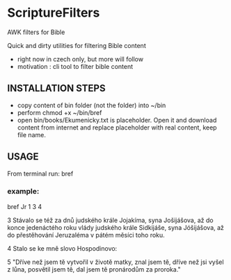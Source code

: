 # ScriptureFilters
AWK filters for Bible

Quick and dirty utilities for filtering Bible content
- right now in czech only, but more will follow
- motivation : cli tool to filter bible content

## INSTALLATION STEPS
- copy content of bin folder (not the folder) into ~/bin
- perform chmod +x ~/bin/bref
- open bin/books/Ekumenicky.txt is placeholder. Open it and download content from internet and replace placeholder with real content, keep file name.

## USAGE

From terminal run: bref <BOOK> <CHAPTER> <FROM> <TO>

### example:

   bref Jr 1 3 4
   
3 Stávalo se též za dnů judského krále Jojakíma, syna Jošijášova, až do konce jedenáctého roku vlády
judského krále Sidkijáše, syna Jóšijášova, až do přestěhování Jeruzaléma v pátém měsíci toho roku.

4 Stalo se ke mně slovo Hospodinovo:

5 "Dříve než jsem tě vytvořil v životě matky, znal jsem tě, dříve než jsi vyšel z lůna, posvětil jsem tě,
dal jsem tě pronárodům za proroka."

